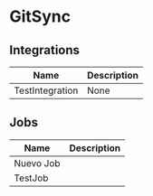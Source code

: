 # GitSync

## Integrations
|Name|Description|
|----|-----------|
|TestIntegration|None|


## Jobs
|Name|Description|
|----|-----------|
|Nuevo Job||
|TestJob||

